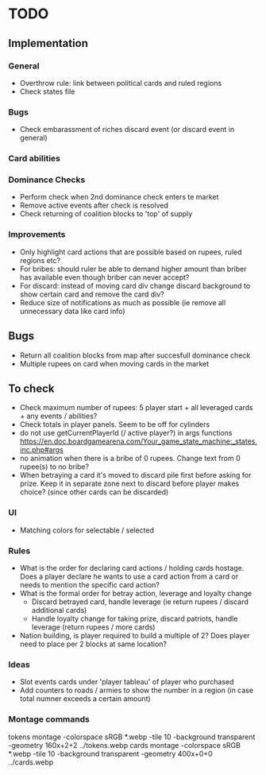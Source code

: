 # TODO

## Implementation

### General
- Overthrow rule: link between political cards and ruled regions
- Check states file

### Bugs
- Check embarassment of riches discard event (or discard event in general)

### Card abilities


### Dominance Checks
- Perform check when 2nd dominance check enters te market
- Remove active events after check is resolved
- Check returning of coalition blocks to 'top' of supply

### Improvements
- Only highlight card actions that are possible based on rupees, ruled regions etc?
- For bribes: should ruler be able to demand higher amount than briber has available even though briber can never accept?
- For discard: instead of moving card div change discard background to show certain card and remove the card div?
- Reduce size of notifications as much as possible (ie remove all unnecessary data like card info)

## Bugs
- Return all coalition blocks from map after succesfull dominance check
- Multiple rupees on card when moving cards in the market


## To check
- Check maximum number of rupees: 5 player start + all leveraged cards + any events / abilities?
- Check totals in player panels. Seem to be off for cylinders
- do not use getCurrentPlayerId (/ active player?) in args functions https://en.doc.boardgamearena.com/Your_game_state_machine:_states.inc.php#args
- no animation when there is a bribe of 0 rupees. Change text from 0 rupee(s) to no bribe?
- When betraying a card it's moved to discard pile first before asking for prize. Keep it in separate zone next to discard before player makes choice? (since other cards can be discarded)

### UI
- Matching colors for selectable / selected

### Rules
- What is the order for declaring card actions / holding cards hostage. Does a player declare he wants to use a card action from a card or needs to mention the specific card action?
- What is the formal order for betray action, leverage and loyalty change
  - Discard betrayed card, handle leverage (ie return rupees / discard additional cards)
  - Handle loyalty change for taking prize, discard patriots, handle leverage (return rupees / more cards)
- Nation building, is player required to build a multiple of 2? Does player need to place per 2 blocks at same location?


### Ideas
- Slot events cards under 'player tableau' of player who purchased
- Add counters to roads / armies to show the number in a region (in case total numner exceeds a certain amount)

### Montage commands
tokens
montage -colorspace sRGB *.webp -tile 10 -background transparent -geometry 160x+2+2 ../tokens.webp
cards
montage -colorspace sRGB *.webp -tile 10 -background transparent -geometry 400x+0+0 ../cards.webp